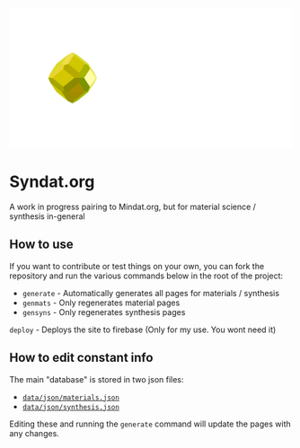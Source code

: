 <p align="center">
  <img src="repository_graphic.png" />
</p>

# Syndat.org
A work in progress pairing to Mindat.org, but for material science / synthesis in-general

## How to use
If you want to contribute or test things on your own, you can fork the repository and run the various commands below in the root of the project:

* `generate` - Automatically generates all pages for materials / synthesis
* `genmats` - Only regenerates material pages
* `gensyns` - Only regenerates synthesis pages

`deploy` - Deploys the site to firebase (Only for my use. You wont need it)

## How to edit constant info
The main "database" is stored in two json files:

* [`data/json/materials.json`](data/json/materials.json)
* [`data/json/synthesis.json`](data/json/synthesis.json)

Editing these and running the `generate` command will update the pages with any changes.